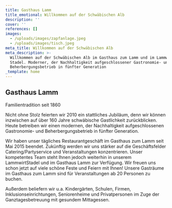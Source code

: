```yaml
---
title: Gasthaus Lamm
title_emotional: Willkommen auf der Schwäbischen Alb
description: ''
cover: ''
references: []
images:
  - /uploads/images/zapfanlage.jpeg
  - /uploads/images/tisch.jpeg
meta_title: Willkommen auf der Schwäbischen Alb
meta_description: >-
  Willkommen auf der Schwäbischen Alb im Gasthaus zum Lamm und im Lammwirt
  Stadel. Moderner, der Nachhaltigkeit aufgeschlossener Gastronomie- und
  Beherbergungsbetrieb in fünfter Generation
_template: home
---
```


<mini-container>

<h2 class="subtitle">Gasthaus Lamm</h2>

<p class="h2">Familientradition seit 1860</p>

Nicht ohne Stolz feierten wir 2010 ein stattliches Jubiläum, denn wir können inzwischen auf über 160 Jahre schwäbische Gastlichkeit zurückblicken. Heute betreiben wir einen modernen, der Nachhaltigkeit aufgeschlossenen Gastronomie- und Beherbergungsbetrieb in fünfter Generation.

Wir haben unser tägliches Restaurantgeschäft im Gasthaus zum Lamm seit Mai 2015 beendet. Zukünftig werden wir uns stärker auf die Geschäftsfelder Catering/Partyservice und Veranstaltungen konzentrieren. Unser kompetentes Team steht Ihnen jedoch weiterhin in unserem LammwirtStadel und im Gasthaus Lamm zur Verfügung. Wir freuen uns schon jetzt auf viele schöne Feste und Feiern mit Ihnen! Unsere Gasträume im Gasthaus zum Lamm sind für Veranstaltungen ab 20 Personen zu buchen.

Außerdem beliefern wir u.a. Kindergärten, Schulen, Firmen, Inklusionseinrichtungen, Seniorenheime und Privatpersonen im Zuge der Ganztagesbetreuung mit gesundem Mittagessen.

</mini-container>

